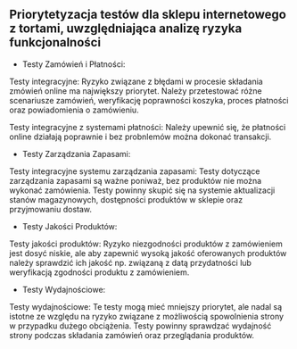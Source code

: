 ## Priorytetyzacja testów dla sklepu internetowego z tortami, uwzględniająca analizę ryzyka funkcjonalności

- Testy Zamówień i Płatności:
  
Testy integracyjne: Ryzyko związane z błędami w procesie składania zmówień online ma największy priorytet. Należy przetestować różne scenariusze zamówień, weryfikację poprawności koszyka, proces płatności oraz powiadomienia o zamówieniu.

Testy integracyjne z systemami płatności: Należy upewnić się, że płatności online działają poprawnie i bez probnlemów można dokonać transakcji. 

- Testy Zarządzania Zapasami:
  
Testy integracyjne systemu zarządzania zapasami: Testy dotyczące zarządzania zapasami są ważne poniważ, bez produktów nie można wykonać zamówienia. Testy powinny skupić się na systemie aktualizacji stanów magazynowych, dostępności produktów w sklepie oraz przyjmowaniu dostaw.  

- Testy Jakości Produktów:
  
Testy jakości produktów: Ryzyko niezgodności produktów z zamówieniem jest dosyć niskie, ale aby zapewnić wysoką jakość oferowanych produktów należy sprawdzić ich jakość np. związaną z datą przydatności lub weryfikacją zgodności produktu z zamówieniem.

- Testy Wydajnościowe:
  
Testy wydajnościowe: Te testy mogą mieć mniejszy priorytet, ale nadal są istotne ze względu na ryzyko związane z możliwością spowolnienia strony w przypadku dużego obciążenia. Testy powinny sprawdzać wydajność strony podczas składania zamówień oraz przeglądania produktów.

